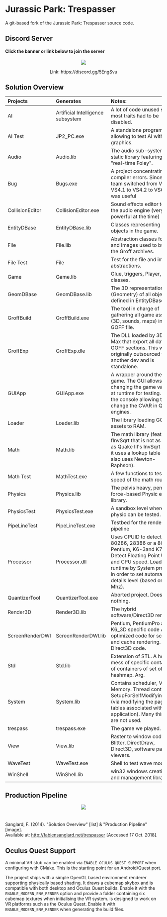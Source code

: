 # Jurassic Park: Trespasser
A git-based fork of the Jurassic Park: Trespasser source code.

## Discord Server
#### Click the banner or link below to join the server
<p align="center">
  <a href="https://discord.gg/5EngSvu">
  <img src="https://github.com/GamerDude27/JurassicParkTrespasser/blob/master/images/JPT_DiscordServer.png">
  </a>
</p>
<p align="center">Link: https://discord.gg/5EngSvu</p>

## Solution Overview
| Projects          | Generates                         | Notes:                                                                                                                                                                                                                 |
| :---------------- | :-------------------------------- | :--------------------------------------------------------------------------------------------------------------------------------------------------------------------------------------------------------------------- |
| AI                | Artificial Intelligence subsystem | A lot of code unused since most traits had to be disabled.                                                                                                                                                             |
| AI Test           | JP2_PC.exe                        | A standalone program allowing to test AI with graphics.                                                                                                                                                                |
| Audio             | Audio.lib                         | The audio sub-system static library featuring the "real-time Foley".                                                                                                                                                   |
| Bug               | Bugs.exe                          | A project concentrating all compiler errors. Since the team switched from VS4 to VS4.1 to VS4.2 to VS6.0 it was useful                                                                                                 |
| CollisionEditor   | CollisionEditor.exe               | Sound effects editor to test the audio engine (very powerful at the time)                                                                                                                                              |
| EntityDBase       | EntityDBase.lib                   | Classes representing all objects in the game.                                                                                                                                                                          |
| File              | File.lib                          | Abstraction classes for File and Images used to build the Groff archives.                                                                                                                                              |
| File Test	        | File	                            | Test for the file and image abstractions.                                                                                                                                                                              |
| Game              | Game.lib	                        | Glue, triggers, Player, Gun classes.                                                                                                                                                                                   |
| GeomDBase         | GeomDBase.lib                     | The 3D representation (Geometry) of all objects defined in EntityDBase.                                                                                                                                                |
| GroffBuild        | GroffBuild.exe                    | The tool in charge of gathering all game assets (3D, sounds, maps) in one GOFF file.                                                                                                                                   |
| GroffExp          | GroffExp.dle	                    | The DLL loaded by 3DS Max that export all data to GOFF sections. This was originally outsourced to another dev and is standalone.                                                                                      |
| GUIApp            | GUIApp.exe                        | A wrapper around the game. The GUI allows changing the game values at runtime for testing. Like the console allowing to change the CVAR in Quake engines.                                                              |
| Loader            | Loader.lib                        | The library loading GOFF assets to RAM.                                                                                                                                                                                |
| Math              | Math.lib                          | The math library (features a fInvSqrt that is not as good as Quake III's InvSqrt since it uses a lookup table but also uses Newton-Raphson).                                                                           |
| Math Test         | MathTest.exe                      | A few functions to test the speed of the math routines.                                                                                                                                                                |
| Physics           | Physics.lib                       | The pelvis heavy, penalty force-based Physic engine library.                                                                                                                                                           |
| PhysicsTest       | PhysicsTest.exe                   | A sandbox level where physic can be tested.                                                                                                                                                                            |
| PipeLineTest      | PipeLineTest.exe                  | Testbed for the rendering pipeline                                                                                                                                                                                     |
| Processor         | Processor.dll                     | Uses CPUID to detect 8086, 80286, 28386 or a 80486, Pentium, K6-3and K7, Detect Floating Point Unit and CPU speed. Loaded at runtime by System project in order to set automatically details level (based on CPU Mhz). |
| QuantizerTool     |	QuantizerTool.exe                 | Aborted project. Does nothing.                                                                                                                                                                                         |
| Render3D          | Render3D.lib                      | The hybrid software/Direct3D renderer.                                                                                                                                                                                 |
| ScreenRenderDWI   |	ScreenRenderDWI.lib               | Pentium, PentiumPro and K6_3D specific code ASM optimized code for scanline and cache rendering. Direct3D code.                                                                                                        |
| Std               |	Std.lib                           | Extension of STL. A horrible mess of specific containers of containers of set of hashmap. Arg.                                                                                                                         |
| System            | System.lib                        | Contains scheduler, Virtual Memory. Thread control. SetupForSelfModifyingCode (via modifying the page tables associated with the application). Many things are not used.                                               |
| trespass          | trespass.exe                      | The game we played.                                                                                                                                                                                                    |
| View              | View.lib                          | Raster to window code. Blitter, DirectDraw, Direct3D, software palette viewers.                                                                                                                                        |
| WaveTest          | WaveTest.exe                      | Shell to test wave modeling.                                                                                                                                                                                           |
| WinShell          | WinShell.lib                      | win32 windows creation and management library                                                                                                                                                                          |

## Production Pipeline
<p align="center">
  <img src="https://github.com/GamerDude27/JurassicParkTrespasser/blob/master/images/ProductionPipeline.png">
</p>

#

Sanglard, F. (2014). "Solution Overview" [list] & "Production Pipeline" [image].  
Available at: http://fabiensanglard.net/trespasser [Accessed 17 Oct. 2018].

## Oculus Quest Support
A minimal VR stub can be enabled via `ENABLE_OCULUS_QUEST_SUPPORT` when configuring with CMake. This is the starting point for an Android/Quest port.

The project ships with a simple OpenGL based environment renderer supporting
physically based shading. It draws a cubemap skybox and is compatible with both
desktop and Oculus Quest builds. Enable it with the
`ENABLE_MODERN_ENV_RENDER` option and provide a folder containing six cubemap
textures when initialising the VR system.
is designed to work on VR platforms such as the Oculus Quest. Enable it with
`ENABLE_MODERN_ENV_RENDER` when generating the build files.

